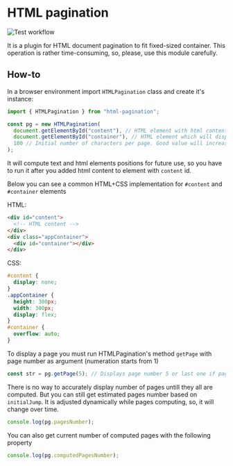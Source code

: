# HTML pagination

![Test workflow](https://github.com/dm1sh/html-pagination/actions/workflows/test.yaml/badge.svg)

It is a plugin for HTML document pagination to fit fixed-sized container. This operation is rather time-consuming, so, please, use this module carefully.

## How-to

In a browser environment import `HTMLPagination` class and create it's instance:

```js
import { HTMLPagination } from "html-pagination";

const pg = new HTMLPagination(
  document.getElementById("content"), // HTML element with html content you want to paginate in it
  document.getElementById("container"), // HTML element which will display page content. It must add scrollbar on overflow
  100 // Initial number of characters per page. Good value will increase speed of first page computation
);
```

It will compute text and html elements positions for future use, so you have to run it after you added html content to element with `content` id.

Below you can see a common HTML+CSS implementation for `#content` and `#container` elements

HTML:

```html
<div id="content">
  <!-- HTML content -->
</div>
<div class="appContainer">
  <div id="container"></div>
</div>
```

CSS:

```css
#content {
  display: none;
}
.appContainer {
  height: 300px;
  width: 300px;
  display: flex;
}
#container {
  overflow: auto;
}
```

To display a page you must run HTMLPagination's method `getPage` with page number as argument (numeration starts from 1)

```js
const str = pg.getPage(5); // Displays page number 5 or last one if pages is not enough
```

There is no way to accurately display number of pages untill they all are computed. But you can still get estimated pages number based on `initialJump`. It is adjusted dynamically while pages computing, so, it will change over time.

```js
console.log(pg.pagesNumber);
```

You can also get current number of computed pages with the following property

```js
console.log(pg.computedPagesNumber);
```

